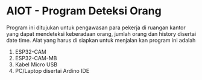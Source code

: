 # AIOT - Program Deteksi Orang

Program ini ditujukan untuk pengawasan para pekerja di ruangan kantor yang dapat mendeteksi keberadaan orang, jumlah orang dan history disertai date time. Alat yang harus di siapkan untuk menjalan kan program ini adalah
1. ESP32-CAM
2. ESP32-CAM-MB
3. Kabel Micro USB
4. PC/Laptop disertai Ardino IDE
